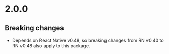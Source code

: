 # 2.0.0

## Breaking changes

- Depends on React Native v0.48, so breaking changes from RN v0.40 to RN v0.48 also apply to this package.

